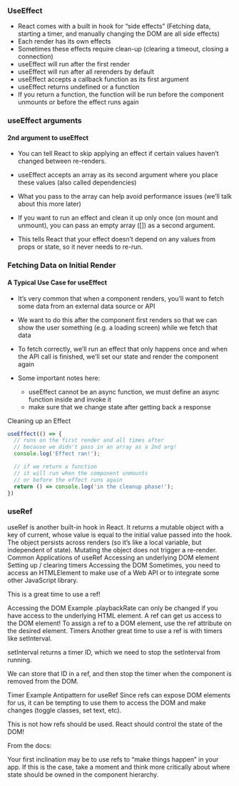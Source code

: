 ### UseEffect
- React comes with a built in hook for “side effects” (Fetching data, starting a timer, and manually changing the DOM are all side effects)
- Each render has its own effects
- Sometimes these effects require clean-up (clearing a timeout, closing a connection)
- useEffect will run after the first render
- useEffect will run after all rerenders by default
- useEffect accepts a callback function as its first argument
- useEffect returns undefined or a function
- If you return a function, the function will be run before the component unmounts or before the effect runs again

### useEffect arguments
#### 2nd argument to useEffect
- You can tell React to skip applying an effect if certain values haven’t changed between re-renders.
- useEffect accepts an array as its second argument where you place these values (also called dependencies)
- What you pass to the array can help avoid performance issues (we’ll talk about this more later)
- If you want to run an effect and clean it up only once (on mount and unmount), you can pass an empty array ([]) as a second argument.

- This tells React that your effect doesn’t depend on any values from props or state, so it never needs to re-run.


### Fetching Data on Initial Render
#### A Typical Use Case for useEffect
- It’s very common that when a component renders, you’ll want to fetch some data from an external data source or API
- We want to do this after the component first renders so that we can show the user something (e.g. a loading screen) while we fetch that data
- To fetch correctly, we’ll run an effect that only happens once and when the API call is finished, we’ll set our state and render the component again
- Some important notes here:

  - useEffect cannot be an async function, we must define an async function inside and invoke it
  - make sure that we change state after getting back a response

Cleaning up an Effect

```js
useEffect(() => {
  // runs on the first render and all times after
  // because we didn't pass in an array as a 2nd arg!
  console.log('Effect ran!');

  // if we return a function
  // it will run when the component unmounts
  // or before the effect runs again
  return () => console.log('in the cleanup phase!');
})
```

### useRef

useRef is another built-in hook in React.
It returns a mutable object with a key of current, whose value is equal to the initial value passed into the hook.
The object persists across renders (so it’s like a local variable, but independent of state).
Mutating the object does not trigger a re-render.
Common Applications of useRef
Accessing an underlying DOM element
Setting up / clearing timers
Accessing the DOM
Sometimes, you need to access an HTMLElement to make use of a Web API or to integrate some other JavaScript library.

This is a great time to use a ref!

Accessing the DOM Example
.playbackRate can only be changed if you have access to the underlying HTML element.
A ref can get us access to the DOM element!
To assign a ref to a DOM element, use the ref attribute on the desired element.
Timers
Another great time to use a ref is with timers like setInterval.

setInterval returns a timer ID, which we need to stop the setInterval from running.

We can store that ID in a ref, and then stop the timer when the component is removed from the DOM.

Timer Example
Antipattern for useRef
Since refs can expose DOM elements for us, it can be tempting to use them to access the DOM and make changes (toggle classes, set text, etc).

This is not how refs should be used. React should control the state of the DOM!

From the docs:

Your first inclination may be to use refs to “make things happen” in your app. If this is the case, take a moment and think more critically about where state should be owned in the component hierarchy.


